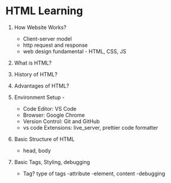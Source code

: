 # HTML Learning 

1. How Website Works? 

   - Client-server model
   - http request and response 
   - web design fundamental - HTML, CSS, JS

 2. What is HTML? 
 3. History of HTML?
 4. Advantages of HTML?
 5. Environment Setup - 

     - Code Editor: VS Code
     - Browser: Google Chrome
     - Version Control: Git and GitHub
     - vs code Extensions: live_server, prettier code formatter

 6. Basic Structure of HTML  
      - head, body

 7. Basic Tags, Styling, debugging
       - Tag? type of tags
       -attribute
       -element, content
       -debugging     